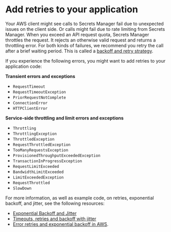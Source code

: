 # Add retries to your application<a name="quotas_throttling"></a>

Your AWS client might see calls to Secrets Manager fail due to unexpected issues on the client side\. Or calls might fail due to rate limiting from Secrets Manager\. When you exceed an API request quota, Secrets Manager throttles the request\. It rejects an otherwise valid request and returns a throttling error\. For both kinds of failures, we recommend you retry the call after a brief waiting period\. This is called a [backoff and retry strategy](https://docs.aws.amazon.com/general/latest/gr/api-retries.html)\. 

If you experience the following errors, you might want to add retries to your application code:

**Transient errors and exceptions**
+ `RequestTimeout`
+ `RequestTimeoutException`
+ `PriorRequestNotComplete`
+ `ConnectionError`
+ `HTTPClientError`

**Service\-side throttling and limit errors and exceptions**
+ `Throttling`
+ `ThrottlingException`
+ `ThrottledException`
+ `RequestThrottledException`
+ `TooManyRequestsException`
+ `ProvisionedThroughputExceededException`
+ `TransactionInProgressException`
+ `RequestLimitExceeded`
+ `BandwidthLimitExceeded`
+ `LimitExceededException`
+ `RequestThrottled`
+ `SlowDown`

For more information, as well as example code, on retries, exponential backoff, and jitter, see the following resources:
+ [Exponential Backoff and Jitter](https://aws.amazon.com/blogs/architecture/exponential-backoff-and-jitter/)
+ [Timeouts, retries and backoff with jitter](https://aws.amazon.com/builders-library/timeouts-retries-and-backoff-with-jitter)
+ [Error retries and exponential backoff in AWS](https://docs.aws.amazon.com/general/latest/gr/api-retries.html)\.